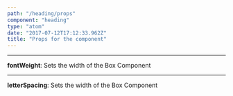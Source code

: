 ```yaml
---
path: "/heading/props"
component: "heading"
type: "atom"
date: "2017-07-12T17:12:33.962Z"
title: "Props for the component"
---
```


***
**fontWeight**: Sets the width of the Box Component
***
**letterSpacing**: Sets the width of the Box Component